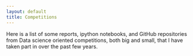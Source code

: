 ```yaml
---
layout: default
title: Competitions 
---
```


Here is a list of some reports, ipython notebooks, and GitHub repositories from Data science oriented competitions, both big and small, that I have taken part in over the past few years.
